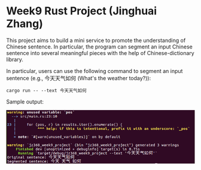 # Week9 Rust Project (Jinghuai Zhang)

This project aims to build a mini service to promote the understanding of Chinese sentence. In particular, the program can segment an input Chinese sentence into several meaningful pieces with the help of Chinese-dictionary library.

In particular, users can use the following command to segment an input sentence (e.g., 今天天气如何 (What's the weather today?)):

``cargo run -- --text 今天天气如何``

Sample output:

<img width="642" src="./assets/1.png">
